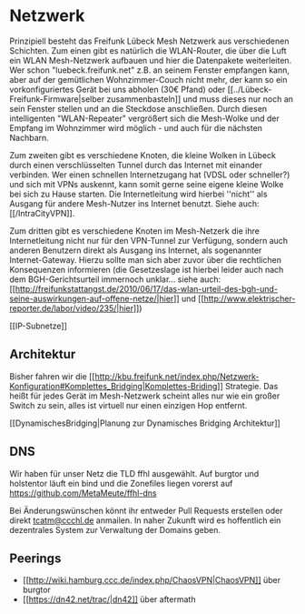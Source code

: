 # Netzwerk

Prinzipiell besteht das Freifunk Lübeck Mesh Netzwerk aus verschiedenen Schichten. Zum einen gibt es natürlich die WLAN-Router, die über die Luft ein WLAN Mesh-Netzwerk aufbauen und hier die Datenpakete weiterleiten. Wer schon "luebeck.freifunk.net" z.B. an seinem Fenster empfangen kann, aber auf der gemütlichen Wohnzimmer-Couch nicht mehr, der kann so ein vorkonfiguriertes Gerät bei uns abholen (30€ Pfand) oder [[../Lübeck-Freifunk-Firmware|selber zusammenbasteln]] und muss dieses nur noch an sein Fenster stellen und an die Steckdose anschließen. Durch diesen intelligenten "WLAN-Repeater" vergrößert sich die Mesh-Wolke und der Empfang im Wohnzimmer wird möglich - und auch für die nächsten Nachbarn.

Zum zweiten gibt es verschiedene Knoten, die kleine Wolken in Lübeck durch einen verschlüsselten Tunnel durch das Internet mit einander verbinden. Wer einen schnellen Internetzugang hat (VDSL oder schneller?) und sich mit VPNs auskennt, kann somit gerne seine eigene kleine Wolke bei sich zu Hause starten. Die Internetleitung wird hierbei ''nicht'' als Ausgang für andere Mesh-Nutzer ins Internet benutzt. Siehe auch: [[/IntraCityVPN]].

Zum dritten gibt es verschiedene Knoten im Mesh-Netzerk die ihre Internetleitung nicht nur für den VPN-Tunnel zur Verfügung, sondern auch anderen Benutzern direkt als Ausgang ins Internet, als sogenannter Internet-Gateway. Hierzu sollte man sich aber zuvor über die rechtlichen Konsequenzen informieren (die Gesetzeslage ist hierbei leider auch nach dem BGH-Gerichtsurteil immernoch unklar... siehe auch: [[http://freifunkstattangst.de/2010/06/17/das-wlan-urteil-des-bgh-und-seine-auswirkungen-auf-offene-netze/|hier]] und [[http://www.elektrischer-reporter.de/labor/video/235/|hier]])

[[IP-Subnetze]]

## Architektur 

Bisher fahren wir die [[http://kbu.freifunk.net/index.php/Netzwerk-Konfiguration#Komplettes_Bridging|Komplettes-Briding]] Strategie. Das heißt für jedes Gerät im Mesh-Netzwerk scheint alles nur wie ein großer Switch zu sein, alles ist virtuell nur einen einzigen Hop entfernt.

[[DynamischesBridging|Planung zur Dynamisches Bridging Architektur]]

## DNS

Wir haben für unser Netz die TLD ffhl ausgewählt. Auf burgtor und holstentor läuft ein bind und die Zonefiles liegen vorerst auf https://github.com/MetaMeute/ffhl-dns

Bei Änderungswünschen könnt ihr entweder Pull Requests erstellen oder direkt tcatm@ccchl.de anmailen. In naher Zukunft wird es hoffentlich ein dezentrales System zur Verwaltung der Domains geben.

## Peerings

 * [[http://wiki.hamburg.ccc.de/index.php/ChaosVPN|ChaosVPN]] über burgtor
 * [[https://dn42.net/trac/|dn42]] über aftermath
